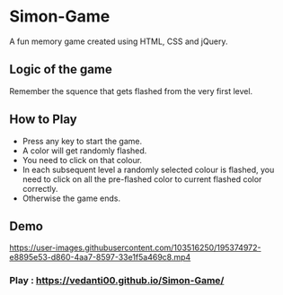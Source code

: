 # Simon-Game
A fun memory game created using HTML, CSS and jQuery.

## Logic of the game
Remember the squence that gets flashed from the very first level.

## How to Play
- Press any key to start the game.
- A color will get randomly flashed.
- You need to click on that colour.
- In each subsequent level a randomly selected colour is flashed, you need to click on all the pre-flashed color to current flashed color correctly.
- Otherwise the game ends.

## Demo
https://user-images.githubusercontent.com/103516250/195374972-e8895e53-d860-4aa7-8597-33e1f5a469c8.mp4

### Play : https://vedanti00.github.io/Simon-Game/
